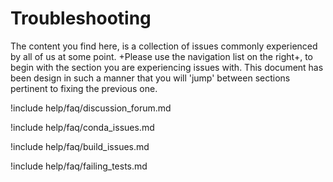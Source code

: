 # Troubleshooting

The content you find here, is a collection of issues commonly experienced by all of us at some point. +Please use the navigation list on the right+, to begin with the section you are experiencing issues with. This document has been design in such a manner that you will 'jump' between sections pertinent to fixing the previous one.

!include help/faq/discussion_forum.md

!include help/faq/conda_issues.md

!include help/faq/build_issues.md

!include help/faq/failing_tests.md
